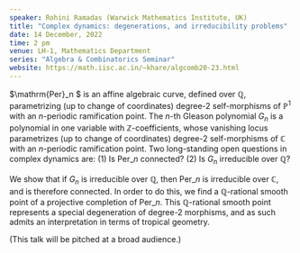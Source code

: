 ```yaml
---
speaker: Rohini Ramadas (Warwick Mathematics Institute, UK)
title: "Complex dynamics: degenerations, and irreducibility problems"
date: 14 December, 2022
time: 2 pm
venue: LH-1, Mathematics Department
series: "Algebra & Combinatorics Seminar"
website: https://math.iisc.ac.in/~khare/algcomb20-23.html
---
```


$\mathrm{Per}\_n $ is an affine algebraic curve, defined over $\mathbb Q$,
parametrizing (up to change of coordinates) degree-2 self-morphisms of
$\mathbb P^1$ with an $n$-periodic ramification point. The $n$-th Gleason
polynomial $G_n$ is a polynomial in one variable with $\mathbb
Z$-coefficients, whose vanishing locus parametrizes (up to change of
coordinates) degree-2 self-morphisms of $\mathbb C$ with an
$n$-periodic ramification point. Two long-standing open questions in
complex dynamics are: (1) Is $\mathrm{Per}\_n$ connected? (2) Is $G_n$
irreducible over $\mathbb Q$?

We show that if $G_n$ is irreducible over $\mathbb Q$, then
$\mathrm{Per}\_n$ is irreducible over $\mathbb C$, and is therefore
connected. In order to do this, we find a $\mathbb Q$-rational smooth
point of a projective completion of $\mathrm{Per}\_n$. This $\mathbb
Q$-rational smooth point represents a special degeneration of degree-2
morphisms, and as such admits an interpretation in terms of tropical
geometry.

(This talk will be pitched at a broad audience.)
